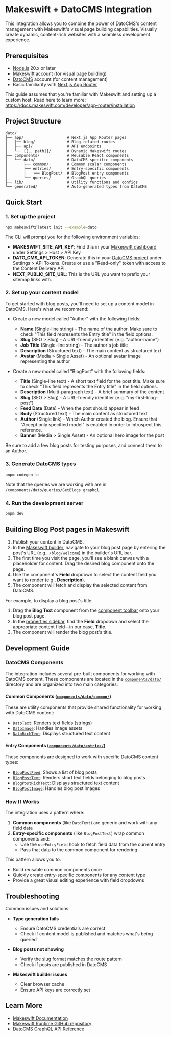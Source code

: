 # Makeswift + DatoCMS Integration

This integration allows you to combine the power of DatoCMS's content management with Makeswift's visual page building capabilities. Visually create dynamic, content-rich websites with a seamless development experience.

## Prerequisites

- [Node.js](https://nodejs.org/) 20.x or later
- [Makeswift](https://www.makeswift.com/) account (for visual page building)
- [DatoCMS](https://www.datocms.com/) account (for content management)
- Basic familiarity with [Next.js App Router](https://nextjs.org/docs/app)

This guide assumes that you're familiar with Makeswift and setting up a custom host. Read here to learn more: https://docs.makeswift.com/developer/app-router/installation

## Project Structure

```
dato/
├── app/                   # Next.js App Router pages
│   ├── blog/              # Blog-related routes
│   ├── api/               # API endpoints
│   └── [[...path]]/       # Dynamic Makeswift routes
├── components/            # Reusable React components
│   └── dato/              # DatoCMS-specific components
│       ├── common/        # Common scalar components
│       ├── entries/       # Entry-specific components
│       │   └── BlogPost/  # BlogPost entry components
│       └── queries/       # GraphQL queries
├── lib/                   # Utility functions and configs
└── generated/             # Auto-generated types from DatoCMS
```

## Quick Start

### 1. Set up the project

```bash
npx makeswift@latest init --example=dato
```

The CLI will prompt you for the following environment variables:

- **MAKESWIFT_SITE_API_KEY**: Find this in your [Makeswift dashboard](https://app.makeswift.com/) under Settings > Host > API Key
- **DATO_CMS_API_TOKEN**: Generate this in your [DatoCMS project](https://www.datocms.com/) under Settings > API Tokens. Create or use a "Read-only" token with access to the Content Delivery API.
- **NEXT_PUBLIC_SITE_URL**: This is the URL you want to prefix your sitemap links with.

### 2. Set up your content model

To get started with blog posts, you'll need to set up a content model in DatoCMS. Here's what we recommend:

- Create a new model called "Author" with the following fields:

  - **Name** (Single-line string) - The name of the author. Make sure to check "This field represents the Entry title" in the field options.
  - **Slug** (SEO > Slug) - A URL-friendly identifier (e.g. "author-name")
  - **Job Title** (Single-line string) - The author's job title
  - **Description** (Structured text) - The main content as structured text
  - **Avatar** (Media > Single Asset) - An optional avatar image representing the author

- Create a new model called "BlogPost" with the following fields:

  - **Title** (Single-line text) - A short text field for the post title. Make sure to check "This field represents the Entry title" in the field options.
  - **Description** (Multi-paragraph text) - A brief summary of the content
  - **Slug** (SEO > Slug) - A URL-friendly identifier (e.g. "my-first-blog-post")
  - **Feed Date** (Date) - When the post should appear in feed
  - **Body** (Structured text) - The main content as structured text
  - **Author** (Single link) - Which Author created the blog. Ensure that "Accept only specified model" is enabled in order to introspect this reference.
  - **Banner** (Media > Single Asset) - An optional hero image for the post

Be sure to add a few blog posts for testing purposes, and connect them to an Author.

### 3. Generate DatoCMS types

```bash
pnpm codegen-ts
```

Note that the queries we are working with are in `/components/dato/queries/GetBlogs.graphql`.

### 4. Run the development server

```bash
pnpm dev
```

## Building Blog Post pages in Makeswift

1. Publish your content in DatoCMS.
2. In the [Makeswift builder](https://docs.makeswift.com/product/builder-basics), navigate to your blog post page by entering the post's URL (e.g., `/blog/welcome`) in the builder's URL bar.
3. The first time you visit the page, you'll see a blank canvas with a placeholder for content. Drag the desired blog component onto the page.
4. Use the component's **Field** dropdown to select the content field you want to render (e.g., **Description**).
5. The component will fetch and display the selected content from DatoCMS.

For example, to display a blog post's title:

1. Drag the **Blog Text** component from the [component toolbar](https://docs.makeswift.com/product/builder-basics#component-toolbar) onto your blog post page.
2. In the [properties sidebar](https://docs.makeswift.com/product/builder-basics#properties-sidebar), find the **Field** dropdown and select the appropriate content field—in our case, **Title**.
3. The component will render the blog post's title.

## Development Guide

### DatoCMS Components

The integration includes several pre-built components for working with DatoCMS content. These components are located in the [`components/dato/`](components/dato/) directory and are organized into two main categories:

#### Common Components ([`components/dato/common/`](components/dato/common/))

These are utility components that provide shared functionality for working with DatoCMS content:

- [`DatoText`](components/dato/common/DatoText): Renders text fields (strings)
- [`DatoImage`](components/dato/common/DatoImage): Handles image assets
- [`DatoRichText`](components/dato/common/DatoRichText): Displays structured text content

#### Entry Components ([`components/dato/entries/`](components/dato/entries))

These components are designed to work with specific DatoCMS content types:

- [`BlogPostFeed`](components/dato/entries/BlogPost/BlogPostFeed): Shows a list of blog posts
- [`BlogPostText`](components/dato/entries/BlogPost/BlogPostText): Renders short text fields belonging to blog posts
- [`BlogPostRichText`](components/dato/entries/BlogPost/BlogPostRichText): Displays structured text content
- [`BlogPostImage`](components/dato/entries/BlogPost/BlogPostImage): Handles blog post images

### How It Works

The integration uses a pattern where:

1. **Common components** (like `DatoText`) are generic and work with any field data
2. **Entry-specific components** (like `BlogPostText`) wrap common components and:
   - Use the `useEntryField` hook to fetch field data from the current entry
   - Pass that data to the common component for rendering

This pattern allows you to:

- Build reusable common components once
- Quickly create entry-specific components for any content type
- Provide a great visual editing experience with field dropdowns

## Troubleshooting

Common issues and solutions:

- **Type generation fails**

  - Ensure DatoCMS credentials are correct
  - Check if content model is published and matches what's being queried

- **Blog posts not showing**

  - Verify the slug format matches the route pattern
  - Check if posts are published in DatoCMS

- **Makeswift builder issues**
  - Clear browser cache
  - Ensure API keys are correctly set

## Learn More

- [Makeswift Documentation](https://www.makeswift.com/docs/)
- [Makeswift Runtime GitHub repository](https://github.com/makeswift/makeswift)
- [DatoCMS GraphQL API Reference](https://www.datocms.com/docs/content-delivery-api/graphql)
